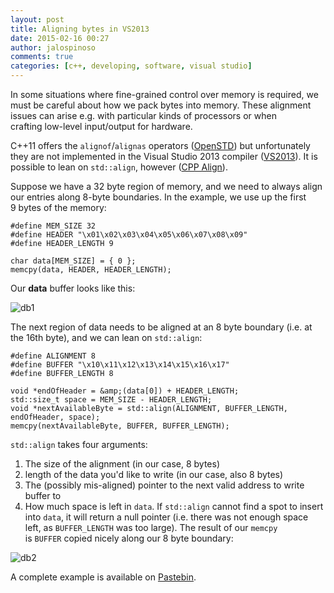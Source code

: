 ```yaml
---
layout: post
title: Aligning bytes in VS2013
date: 2015-02-16 00:27
author: jalospinoso
comments: true
categories: [c++, developing, software, visual studio]
---
```

[1]: http://www.open-std.org/jtc1/sc22/wg21/docs/papers/2007/n2341.pdf
[2]: https://msdn.microsoft.com/en-us/library/hh567368.aspx
[3]: http://en.cppreference.com/w/cpp/memory/align
[3]: http://pastebin.com/gb9E5QdW
[db1]: {{site.url}}/images/2015-02-16_1.jpg "Data Buffer 1"
[db2]: {{site.url}}/images/2015-02-16_2.jpg "Data Buffer 2"

In some situations where fine-grained control over memory is required, we must be careful about how we pack bytes into memory. These alignment issues can arise e.g. with particular kinds of processors or when crafting low-level input/output for hardware.

C++11 offers the `alignof`/`alignas` operators ([OpenSTD][1]) but unfortunately they are not implemented in the Visual Studio 2013 compiler ([VS2013][2]). It is possible to lean on `std::align`, however ([CPP Align][3]).

Suppose we have a 32 byte region of memory, and we need to always align our entries along 8-byte boundaries. In the example, we use up the first 9 bytes of the memory:

	#define MEM_SIZE 32
	#define HEADER "\x01\x02\x03\x04\x05\x06\x07\x08\x09"
	#define HEADER_LENGTH 9

	char data[MEM_SIZE] = { 0 };
	memcpy(data, HEADER, HEADER_LENGTH);


Our **data** buffer looks like this:

![db1]

The next region of data needs to be aligned at an 8 byte boundary (i.e. at the 16th byte), and we can lean on `std::align`:

	#define ALIGNMENT 8
	#define BUFFER "\x10\x11\x12\x13\x14\x15\x16\x17"
	#define BUFFER_LENGTH 8
	
	void *endOfHeader = &amp;(data[0]) + HEADER_LENGTH;
	std::size_t space = MEM_SIZE - HEADER_LENGTH;
	void *nextAvailableByte = std::align(ALIGNMENT, BUFFER_LENGTH, endOfHeader, space);
	memcpy(nextAvailableByte, BUFFER, BUFFER_LENGTH);

`std::align` takes four arguments:
1. The size of the alignment (in our case, 8 bytes)
2. length of the data you'd like to write (in our case, also 8 bytes)
3. The (possibly mis-aligned) pointer to the next valid address to write buffer to
4. How much space is left in `data`. If `std::align` cannot find a spot to insert into `data`, it will return a null pointer (i.e. there was not enough space left, as `BUFFER_LENGTH` was too large).
The result of our `memcpy` is `BUFFER` copied nicely along our 8 byte boundary:

![db2]

A complete example is available on [Pastebin][3].
